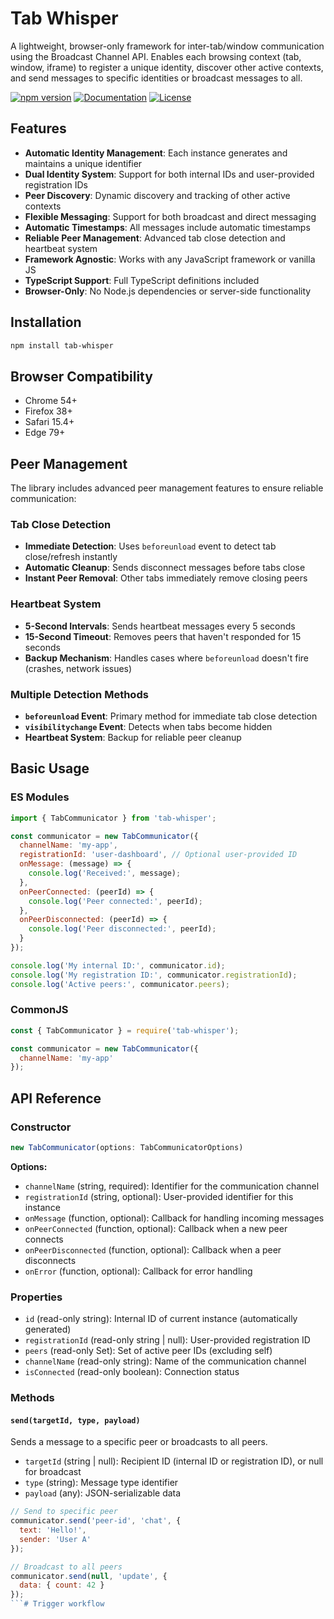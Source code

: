 # Tab Whisper

A lightweight, browser-only framework for inter-tab/window communication using the Broadcast Channel API. Enables each browsing context (tab, window, iframe) to register a unique identity, discover other active contexts, and send messages to specific identities or broadcast messages to all.

[![npm version](https://img.shields.io/npm/v/tab-whisper)](https://www.npmjs.com/package/tab-whisper)
[![Documentation](https://img.shields.io/badge/docs-GitHub%20Pages-blue)](https://ajnaduvil.github.io/tab-whisper/)
[![License](https://img.shields.io/badge/license-MIT-green)](https://github.com/ajnaduvil/tab-whisper/blob/main/LICENSE)

## Features

- **Automatic Identity Management**: Each instance generates and maintains a unique identifier
- **Dual Identity System**: Support for both internal IDs and user-provided registration IDs
- **Peer Discovery**: Dynamic discovery and tracking of other active contexts
- **Flexible Messaging**: Support for both broadcast and direct messaging
- **Automatic Timestamps**: All messages include automatic timestamps
- **Reliable Peer Management**: Advanced tab close detection and heartbeat system
- **Framework Agnostic**: Works with any JavaScript framework or vanilla JS
- **TypeScript Support**: Full TypeScript definitions included
- **Browser-Only**: No Node.js dependencies or server-side functionality

## Installation

```bash
npm install tab-whisper
```

## Browser Compatibility

- Chrome 54+
- Firefox 38+
- Safari 15.4+
- Edge 79+

## Peer Management

The library includes advanced peer management features to ensure reliable communication:

### Tab Close Detection
- **Immediate Detection**: Uses `beforeunload` event to detect tab close/refresh instantly
- **Automatic Cleanup**: Sends disconnect messages before tabs close
- **Instant Peer Removal**: Other tabs immediately remove closing peers

### Heartbeat System
- **5-Second Intervals**: Sends heartbeat messages every 5 seconds
- **15-Second Timeout**: Removes peers that haven't responded for 15 seconds
- **Backup Mechanism**: Handles cases where `beforeunload` doesn't fire (crashes, network issues)

### Multiple Detection Methods
- **`beforeunload` Event**: Primary method for immediate tab close detection
- **`visibilitychange` Event**: Detects when tabs become hidden
- **Heartbeat System**: Backup for reliable peer cleanup

## Basic Usage

### ES Modules

```javascript
import { TabCommunicator } from 'tab-whisper';

const communicator = new TabCommunicator({
  channelName: 'my-app',
  registrationId: 'user-dashboard', // Optional user-provided ID
  onMessage: (message) => {
    console.log('Received:', message);
  },
  onPeerConnected: (peerId) => {
    console.log('Peer connected:', peerId);
  },
  onPeerDisconnected: (peerId) => {
    console.log('Peer disconnected:', peerId);
  }
});

console.log('My internal ID:', communicator.id);
console.log('My registration ID:', communicator.registrationId);
console.log('Active peers:', communicator.peers);
```

### CommonJS

```javascript
const { TabCommunicator } = require('tab-whisper');

const communicator = new TabCommunicator({
  channelName: 'my-app'
});
```

## API Reference

### Constructor

```typescript
new TabCommunicator(options: TabCommunicatorOptions)
```

**Options:**
- `channelName` (string, required): Identifier for the communication channel
- `registrationId` (string, optional): User-provided identifier for this instance
- `onMessage` (function, optional): Callback for handling incoming messages
- `onPeerConnected` (function, optional): Callback when a new peer connects
- `onPeerDisconnected` (function, optional): Callback when a peer disconnects
- `onError` (function, optional): Callback for error handling

### Properties

- `id` (read-only string): Internal ID of current instance (automatically generated)
- `registrationId` (read-only string | null): User-provided registration ID
- `peers` (read-only Set<string>): Set of active peer IDs (excluding self)
- `channelName` (read-only string): Name of the communication channel
- `isConnected` (read-only boolean): Connection status

### Methods

#### `send(targetId, type, payload)`

Sends a message to a specific peer or broadcasts to all peers.

- `targetId` (string | null): Recipient ID (internal ID or registration ID), or null for broadcast
- `type` (string): Message type identifier
- `payload` (any): JSON-serializable data

```javascript
// Send to specific peer
communicator.send('peer-id', 'chat', {
  text: 'Hello!',
  sender: 'User A'
});

// Broadcast to all peers
communicator.send(null, 'update', {
  data: { count: 42 }
});
```#   T r i g g e r   w o r k f l o w  
 